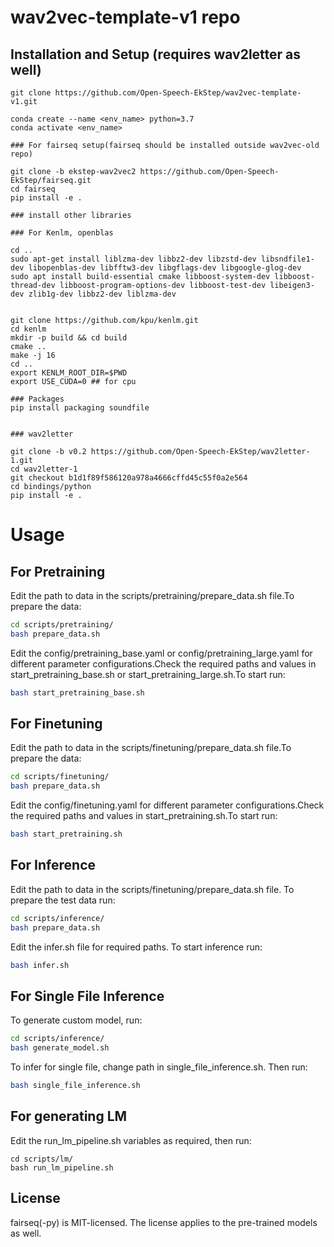 # wav2vec-template-v1 repo 
## Installation and Setup (requires wav2letter as well) 
```
git clone https://github.com/Open-Speech-EkStep/wav2vec-template-v1.git

conda create --name <env_name> python=3.7
conda activate <env_name>

### For fairseq setup(fairseq should be installed outside wav2vec-old repo)

git clone -b ekstep-wav2vec2 https://github.com/Open-Speech-EkStep/fairseq.git
cd fairseq
pip install -e .

### install other libraries

### For Kenlm, openblas

cd ..
sudo apt-get install liblzma-dev libbz2-dev libzstd-dev libsndfile1-dev libopenblas-dev libfftw3-dev libgflags-dev libgoogle-glog-dev
sudo apt install build-essential cmake libboost-system-dev libboost-thread-dev libboost-program-options-dev libboost-test-dev libeigen3-dev zlib1g-dev libbz2-dev liblzma-dev


git clone https://github.com/kpu/kenlm.git
cd kenlm
mkdir -p build && cd build
cmake .. 
make -j 16
cd ..
export KENLM_ROOT_DIR=$PWD
export USE_CUDA=0 ## for cpu

### Packages
pip install packaging soundfile


### wav2letter

git clone -b v0.2 https://github.com/Open-Speech-EkStep/wav2letter-1.git
cd wav2letter-1
git checkout b1d1f89f586120a978a4666cffd45c55f0a2e564
cd bindings/python
pip install -e .

```
# Usage

## For Pretraining
Edit the path to data in the scripts/pretraining/prepare_data.sh file.To prepare the data:
```bash
cd scripts/pretraining/
bash prepare_data.sh
```
Edit the config/pretraining_base.yaml or config/pretraining_large.yaml for different parameter configurations.Check the required paths and values in start_pretraining_base.sh or start_pretraining_large.sh.To start run:
```bash
bash start_pretraining_base.sh
```

## For Finetuning
Edit the path to data in the scripts/finetuning/prepare_data.sh file.To prepare the data:
```bash
cd scripts/finetuning/
bash prepare_data.sh
```
Edit the config/finetuning.yaml for different parameter configurations.Check the required paths and values in start_pretraining.sh.To start run:
```bash
bash start_pretraining.sh
```

## For Inference
Edit the path to data in the scripts/finetuning/prepare_data.sh file. To prepare the test data run:
```bash
cd scripts/inference/
bash prepare_data.sh
```
Edit the infer.sh file for required paths. To start inference run:
```bash
bash infer.sh
```
## For Single File Inference
To generate custom model, run: 
```bash
cd scripts/inference/
bash generate_model.sh
```
To infer for single file, change path in single_file_inference.sh. Then run:
```bash
bash single_file_inference.sh
```
## For generating LM
Edit the run_lm_pipeline.sh variables as required, then run:
```
cd scripts/lm/
bash run_lm_pipeline.sh

```
## License

fairseq(-py) is MIT-licensed. The license applies to the pre-trained models as well.
